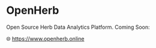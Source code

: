 # OpenHerb

Open Source Herb Data Analytics Platform. Coming Soon:

:globe_with_meridians: https://www.openherb.online

